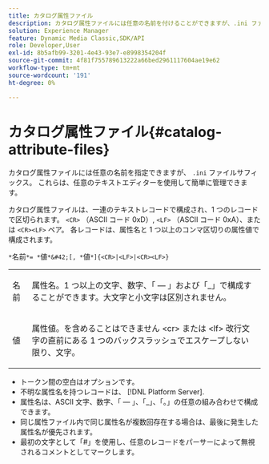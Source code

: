 ```yaml
---
title: カタログ属性ファイル
description: カタログ属性ファイルには任意の名前を付けることができますが、.ini ファイルのサフィックスを付ける必要があります。 これらは、任意のテキストエディターを使用して簡単に管理できます。
solution: Experience Manager
feature: Dynamic Media Classic,SDK/API
role: Developer,User
exl-id: 8b5afb99-3201-4e43-93e7-e8998354204f
source-git-commit: 4f81f755789613222a66bed2961117604ae19e62
workflow-type: tm+mt
source-wordcount: '191'
ht-degree: 0%

---
```


# カタログ属性ファイル{#catalog-attribute-files}

カタログ属性ファイルには任意の名前を指定できますが、 `.ini` ファイルサフィックス。 これらは、任意のテキストエディターを使用して簡単に管理できます。

カタログ属性ファイルは、一連のテキストレコードで構成され、1 つのレコードで区切られます。 `<CR>` （ASCII コード 0xD）, `<LF>` （ASCII コード 0xA）、または `<CR><LF>` ペア。 各レコードは、属性名と 1 つ以上のコンマ区切りの属性値で構成されます。

`*`名前`*= *`値`*&#42;[, *`値`*]{<CR>|<LF>|<CR><LF>}`

<table id="simpletable_8454AD549FDA421BA1469CDA44132773"> 
 <tr class="strow"> 
  <td class="stentry"> <p> <span class="codeph"> <span class="varname"> 名前 </span> </span> </p> </td> 
  <td class="stentry"> <p>属性名。1 つ以上の文字、数字、「 — 」および「_」で構成することができます。大文字と小文字は区別されません。 </p> </td> 
 </tr> 
 <tr class="strow"> 
  <td class="stentry"> <p> <span class="codeph"> <span class="varname"> 値 </span> </span> </p> </td> 
  <td class="stentry"> <p>属性値。を含めることはできません <span class="codeph"> &lt;cr&gt; </span>または <span class="codeph"> &lt;lf&gt; </span> 改行文字の直前にある 1 つのバックスラッシュでエスケープしない限り、文字。 </p> </td> 
 </tr> 
</table>

* トークン間の空白はオプションです。
* 不明な属性名を持つレコードは、 [!DNL Platform Server].
* 属性名は、ASCII 文字、数字、「 — 」、「_」、「。」の任意の組み合わせで構成できます。
* 同じ属性ファイル内で同じ属性名が複数回存在する場合は、最後に発生した属性名が優先されます。
* 最初の文字として「#」を使用し、任意のレコードをパーサーによって無視されるコメントとしてマークします。

